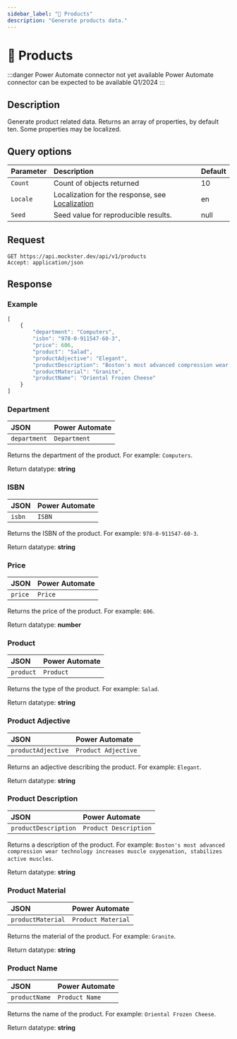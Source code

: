 ```yaml
---
sidebar_label: "🧸 Products"
description: "Generate products data."
---
```


# 🧸 Products

:::danger Power Automate connector not yet available
Power Automate connector can be expected to be available Q1/2024
:::

## Description

Generate product related data. Returns an array of properties, by default ten. Some properties may be localized.

## Query options

|Parameter|Description|Default|
|---------|:---------|---------|
|`Count`| Count of objects returned | 10 |
|`Locale`| Localization for the response, see [Localization](./../localization) | en |
|`Seed` | Seed value for reproducible results. | null |

## Request

```http title="HTTP"
GET https://api.mockster.dev/api/v1/products
Accept: application/json  
```

## Response 

### Example 

```jsx title="JSON"
[
    {
        "department": "Computers",
        "isbn": "978-0-911547-60-3",
        "price": 606,
        "product": "Salad",
        "productAdjective": "Elegant",
        "productDescription": "Boston's most advanced compression wear technology increases muscle oxygenation, stabilizes active muscles",
        "productMaterial": "Granite",
        "productName": "Oriental Frozen Cheese"
    }
]
```

### Department

|JSON|Power Automate|
|:---------|:---------|
`department`|`Department`

Returns the department of the product. For example: `Computers`.

Return datatype: **string**

### ISBN

|JSON|Power Automate|
|:---------|:---------|
`isbn`|`ISBN`

Returns the ISBN of the product. For example: `978-0-911547-60-3`.

Return datatype: **string**

### Price

|JSON|Power Automate|
|:---------|:---------|
`price`|`Price`

Returns the price of the product. For example: `606`.

Return datatype: **number**

### Product

|JSON|Power Automate|
|:---------|:---------|
`product`|`Product`

Returns the type of the product. For example: `Salad`.

Return datatype: **string**

### Product Adjective

|JSON|Power Automate|
|:---------|:---------|
`productAdjective`|`Product Adjective`

Returns an adjective describing the product. For example: `Elegant`.

Return datatype: **string**

### Product Description

|JSON|Power Automate|
|:---------|:---------|
`productDescription`|`Product Description`

Returns a description of the product. For example: `Boston's most advanced compression wear technology increases muscle oxygenation, stabilizes active muscles`.

Return datatype: **string**

### Product Material

|JSON|Power Automate|
|:---------|:---------|
`productMaterial`|`Product Material`

Returns the material of the product. For example: `Granite`.

Return datatype: **string**

### Product Name

|JSON|Power Automate|
|:---------|:---------|
`productName`|`Product Name`

Returns the name of the product. For example: `Oriental Frozen Cheese`.

Return datatype: **string**